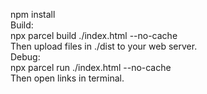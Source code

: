 npm install  
Build:  
npx parcel build ./index.html --no-cache  
Then upload files in ./dist to your web server.  
Debug:  
npx parcel run ./index.html --no-cache  
Then open links in terminal.  
